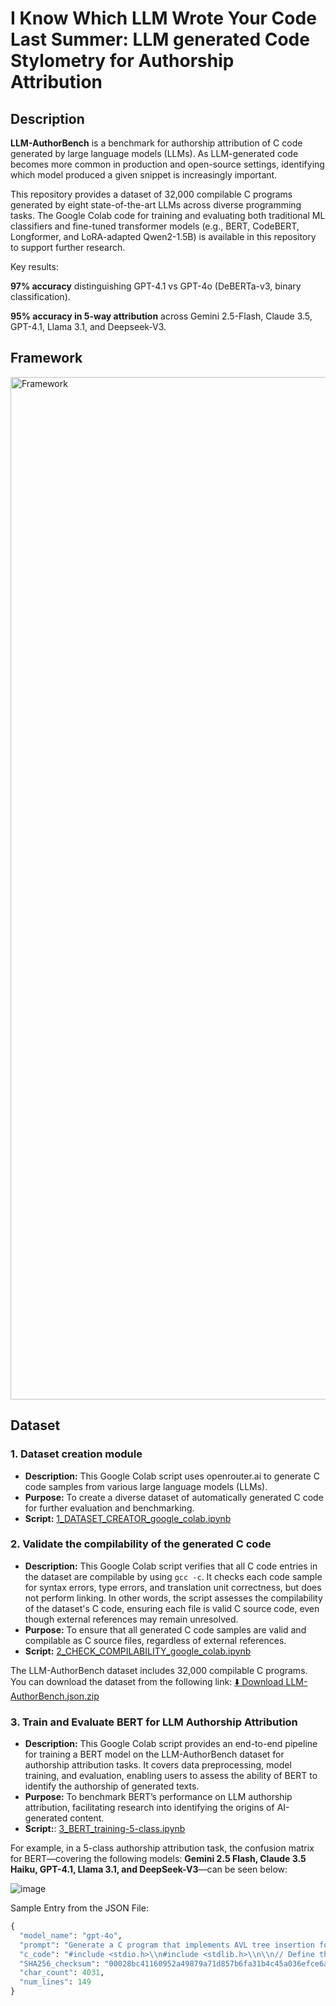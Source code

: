  # I Know Which LLM Wrote Your Code Last Summer:  LLM generated Code Stylometry for Authorship Attribution

## Description

**LLM-AuthorBench** is a benchmark for authorship attribution of C code generated by large language models (LLMs). As LLM-generated code becomes more common in production and open-source settings, identifying which model produced a given snippet is increasingly important.

This repository provides a dataset of 32,000 compilable C programs generated by eight state-of-the-art LLMs across diverse programming tasks.
The Google Colab code for training and evaluating both traditional ML classifiers and fine-tuned transformer models (e.g., BERT, CodeBERT, Longformer, and LoRA-adapted Qwen2-1.5B) is available in this repository to support further research.

Key results:

**97% accuracy** distinguishing GPT-4.1 vs GPT-4o (DeBERTa-v3, binary classification).

**95% accuracy in 5-way attribution** across Gemini 2.5-Flash, Claude 3.5, GPT-4.1, Llama 3.1, and Deepseek-V3.

 
 ## Framework


<img width="1636" alt="Framework" src="https://github.com/user-attachments/assets/29be292e-d709-4b1d-9e1c-af88d7e5d489" />




## Dataset

### 1. Dataset creation module

-   **Description:** This Google Colab script uses openrouter.ai to generate C code samples from various large language models (LLMs).
-  **Purpose:** To create a diverse dataset of automatically generated C code for further evaluation and benchmarking.
- **Script:** [1_DATASET_CREATOR_google_colab.ipynb](https://github.com/LLMauthorbench/LLMauthorbench/blob/main/scripts/1_DATASET_CREATOR_google_colab.ipynb)
 
 
 ### 2. Validate the compilability of the generated C code

- **Description:** This Google Colab script verifies that all C code entries in the dataset are compilable by using `gcc -c`. It checks each code sample for syntax errors, type errors, and translation unit correctness, but does not perform linking. In other words, the script assesses the compilability of the dataset's C code, ensuring each file is valid C source code, even though external references may remain unresolved.
- **Purpose:** To ensure that all generated C code samples are valid and compilable as C source files, regardless of external references.
- **Script:** [2_CHECK_COMPILABILITY_google_colab.ipynb](https://github.com/LLMauthorbench/LLMauthorbench/blob/main/scripts/2_CHECK_COMPILABILITY_google_colab.ipynb)

The LLM-AuthorBench dataset includes 32,000 compilable C programs. You can download the dataset from the following link:
[⬇️ Download LLM-AuthorBench.json.zip](https://github.com/LLMauthorbench/LLMauthorbench/raw/main/LLM-AuthorBench.json.zip)

 ### 3. Train and Evaluate BERT for LLM Authorship Attribution


- **Description:** This Google Colab script provides an end-to-end pipeline for training a BERT model on the LLM-AuthorBench dataset for authorship attribution tasks. It covers data preprocessing, model training, and evaluation, enabling users to assess the ability of BERT to identify the authorship of generated texts.
- **Purpose:** To benchmark BERT’s performance on LLM authorship attribution, facilitating research into identifying the origins of AI-generated content.
- **Script:**:  [3_BERT_training-5-class.ipynb](https://github.com/LLMauthorbench/LLMauthorbench/blob/main/scripts/3_BERT_training-5-class.ipynb)



For example, in a 5-class authorship attribution task, the confusion matrix for BERT—covering the following models: **Gemini 2.5 Flash, Claude 3.5 Haiku, GPT-4.1, Llama 3.1, and DeepSeek-V3**—can be seen below:

![image](https://github.com/user-attachments/assets/baa2b0dc-b884-479d-a9db-6c5420c7cfb1)


Sample Entry from the JSON File:

```python
{
  "model_name": "gpt-4o",
  "prompt": "Generate a C program that implements AVL tree insertion for 92 elements.",
  "c_code": "#include <stdio.h>\\n#include <stdlib.h>\\n\\n// Define the structure for AVL tree node\\ntypedef struct Node {\\n    int key;\\n    struct Node *left;\\n    struct Node *right;\\n    int height;\\n} Node;\\n\\n// Function to get the height of the tree\\nint height(Node *N) {\\n    if (N == NULL)\\n        return 0;\\n    return N->height;\\n}\\n\\n// Function to create a new node\\nNode *newNode(int key) {\\n    Node *node = (Node *)malloc(sizeof(Node));\\n    node->key = key;\\n    node->left = NULL;\\n    node->right = NULL;\\n    node->height = 1;  // New node is added at leaf\\n    return node;\\n}\\n\\n// Function to right rotate subtree rooted with y\\nNode *rightRotate(Node *y) {\\n    Node *x = y->left;\\n    Node *T2 = x->right;\\n    \\n    // Perform rotation\\n    x->right = y;\\n    y->left = T2;\\n\\n    // Update heights\\n    y->height = max(height(y->left), height(y->right)) + 1;\\n    x->height = max(height(x->left), height(x->right)) + 1;\\n\\n    // Return new root\\n    return x;\\n}\\n\\n// Function to left rotate subtree rooted with x\\nNode *leftRotate(Node *x) {\\n    Node *y = x->right;\\n    Node *T2 = y->left;\\n    \\n    // Perform rotation\\n    y->left = x;\\n    x->right = T2;\\n    \\n    // Update heights\\n    x->height = max(height(x->left), height(x->right)) + 1;\\n    y->height = max(height(y->left), height(y->right)) + 1;\\n    \\n    // Return new root\\n    return y;\\n}\\n\\n// Get balance factor of node N\\nint getBalance(Node *N) {\\n    if (N == NULL)\\n        return 0;\\n    return height(N->left) - height(N->right);\\n}\\n\\n// Utility function to get the maximum of two integers\\nint max(int a, int b) {\\n    return (a > b) ? a : b;\\n}\\n\\n// Function to insert a key in the subtree rooted with node and returns the new root of the subtree\\nNode *insert(Node *node, int key) {\\n    // Perform the normal BST insertion\\n    if (node == NULL)\\n        return newNode(key);\\n\\n    if (key < node->key)\\n        node->left = insert(node->left, key);\\n    else if (key > node->key)\\n        node->right = insert(node->right, key);\\n    else  // Equal keys are not allowed in AVL tree\\n        return node;\\n\\n    // Update height of this ancestor node\\n    node->height = 1 + max(height(node->left), height(node->right));\\n\\n    // Get the balance factor of this ancestor node to check whether this node became unbalanced\\n    int balance = getBalance(node);\\n\\n    // If this node becomes unbalanced, then there are 4 cases\\n\\n    // Left Left Case\\n    if (balance > 1 && key < node->left->key)\\n        return rightRotate(node);\\n\\n    // Right Right Case\\n    if (balance < -1 && key > node->right->key)\\n        return leftRotate(node);\\n\\n    // Left Right Case\\n    if (balance > 1 && key > node->left->key) {\\n        node->left = leftRotate(node->left);\\n        return rightRotate(node);\\n    }\\n\\n    // Right Left Case\\n    if (balance < -1 && key < node->right->key) {\\n        node->right = rightRotate(node->right);\\n        return leftRotate(node);\\n    }\\n\\n    // Return the (unchanged) node pointer\\n    return node;\\n}\\n\\n// Function to print preorder traversal of the tree\\nvoid preOrder(Node *root) {\\n    if (root != NULL) {\\n        printf(\\\"%d \\\", root->key);\\n        preOrder(root->left);\\n        preOrder(root->right);\\n    }\\n}\\n\\n// Driver program to test above functions\\nint main() {\\n    Node *root = NULL;\\n\\n    // Sample input of 92 unique elements\\n    int elements[92] = {15, 30, 40, 42, 50, 55, 60, 65, 70, 72, 75, 80, 85, 90, 92, 95, 99, 100,\\n                        105, 110, 115, 120, 125, 130, 135, 140, 145, 150, 155, 160, 165, 170, 175,\\n                        180, 185, 190, 195, 200, 205, 210, 215, 220, 225, 230, 235, 240, 245, 250,\\n                        255, 260, 265, 270, 275, 280, 285, 290, 295, 300, 305, 310, 315, 320, 325,\\n                        330, 335, 340, 345, 350, 355, 360, 365, 370, 375, 380, 385, 390, 395, 400,\\n                        405, 410, 415, 420, 425, 430, 435, 440, 445, 450, 455, 460, 465, 470};\\n\\n    for (int i = 0; i < 92; i++) {\\n        root = insert(root, elements[i]);\\n    }\\n\\n    printf(\\\"Preorder traversal of the constructed AVL tree is \\\\n\\\");\\n    preOrder(root);\\n\\n    return 0;\\n}",
  "SHA256_checksum": "00028bc41160952a49879a71d857b6fa31b4c45a036efce6ae6c280315edeb01",
  "char_count": 4031,
  "num_lines": 149
}
```
